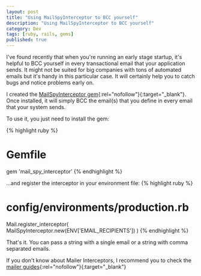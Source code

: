 ```yaml
---
layout: post
title: "Using MailSpyInterceptor to BCC yourself"
description: "Using MailSpyInterceptor to BCC yourself"
category: Dev
tags: [ruby, rails, gems]
published: true
---
```


I've found recently that when you're running an early stage startup, it's
helpful to BCC yourself in every transactional email that your application
sends. It might not be suited for big companies with tons of automated emails
but it's handy in this particular case. It will certainly help you to catch
bugs and notice problems early on.

<!--more-->

I created the [MailSpyInterceptor gem](https://github.com/juandazapata/mail_spy_interceptor){:rel="nofollow"}{:target="_blank"}.
Once installed, it will simply BCC the email(s) that you define in every email
that your system sends.

To use it, you just need to install the gem:

{% highlight ruby %}
  # Gemfile
  gem 'mail_spy_interceptor'
{% endhighlight %}

...and register the interceptor in your environment file:
{% highlight ruby %}
  # config/environments/production.rb
  Mail.register_interceptor(
    MailSpyInterceptor.new(ENV['EMAIL_RECIPIENTS'])
  )
{% endhighlight %}

That's it. You can pass a string with a single email or a string with comma
separated emails.

If you don't know about Mailer Interceptors, I recommend you to check the
[mailer guides](http://guides.rubyonrails.org/action_mailer_basics.html#intercepting-emails){:rel="nofollow"}{:target="_blank"}
